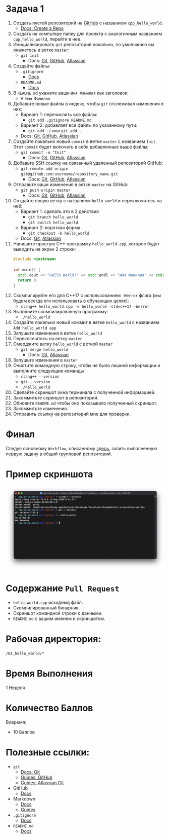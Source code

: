 # Задача 1

1. Создать пустой репозиторий на [GitHub](github.com) с названием `cpp_hello_world`.
    - [Docs: Create a Repo](https://docs.github.com/en/get-started/quickstart/create-a-repo)
1. Создать на компьтере папку для проекта с аналогичным названием `cpp_hello_world`, перейти в нее.
1. Инициализировать `git` репозиторий локально, по умолчанию вы окажетесь в ветке `master`:
    - `git init`
      - Docs: [Git](https://git-scm.com/book/en/v2/Git-Basics-Getting-a-Git-Repository), [GitHub](https://github.com/git-guides/git-init), [Atlassian](https://www.atlassian.com/git/tutorials/setting-up-a-repository/git-init)
1. Создайте файлы:
    - `.gitignore`
      - [Docs](https://git-scm.com/docs/gitignore)
    - `README.md`
      - [Docs](https://docs.github.com/en/repositories/managing-your-repositorys-settings-and-features/customizing-your-repository/about-readmes)
1. В `README.md` укажите ваши `Имя Фамилия` как заголовок:
    - `# Имя Фамилия`
5. Добавьте новые файлы в индекс, чтобы `git` отслеживал изменения в них:
    - Вариант 1: перечислить все файлы:
        - `git add .gitignore README.md`
    - Вариант 2: добавляет все файлы по указанному пути:
        - `git add ./` или `git add .`
    - Docs: [Git](https://git-scm.com/book/en/v2/Git-Basics-Recording-Changes-to-the-Repository), [GitHub](https://github.com/git-guides/git-add), [Atlassian](https://www.atlassian.com/git/tutorials/saving-changes)
5. Создайте локально новый `commit` в ветке `master` с названием `Init`.
   Этот `commit` будет включать в себя добавленные выше файлы:
    - `git commit -m "Init"`
      - Docs: [Git](https://git-scm.com/book/en/v2/Git-Basics-Recording-Changes-to-the-Repository), [GitHub](https://github.com/git-guides/git-commit), [Atlassian](https://www.atlassian.com/git/tutorials/saving-changes/git-commit)
6. Добавьте SSH ссылку на связанный удаленный репозиторий GitHub:
    - `git remote add origin git@github.com:username/repository_name.git`
      - Docs: [Git](https://git-scm.com/book/en/v2/Git-Basics-Working-with-Remotes), [GitHub](https://github.com/git-guides/git-remote), [Atlassian](https://www.atlassian.com/git/tutorials/syncing)
7. Отправьте ваши изменения в ветке `master` на GitHub:
    - `git push origin master`
      - Docs: [Git](https://git-scm.com/book/en/v2/Git-Basics-Working-with-Remotes), [GitHub](https://github.com/git-guides/git-push), [Atlassian](https://www.atlassian.com/git/tutorials/syncing/git-push)
8. Создайте новую ветку с названием `hello_world` и переключитесь на неё:
    - Вариант 1: сделать это в 2 действия
        - `git branch hello_world`
        - `git switch hello_world`
    - Вариант 2: короткая форма
        - `git checkout -b hello_world`
    - Docs: [Git](https://git-scm.com/book/en/v2/Git-Branching-Branches-in-a-Nutshell), [Atlassian](https://www.atlassian.com/git/tutorials/using-branches)
9. Напишите простую C++ программу `hello_world.cpp`, которое будет выводить на экран 2 строки:
    ```cpp
    #include <iostream>

    int main() {
      std::cout << "Hello World!" << std::endl << "Имя Фамилия" << std::endl;
      return 0;
    }
    ```
10. Скомпилируйте его для C++17 c использованием `-Werror` флага (мы будем всегда его использовать в обучающих целях):
    - `clang++ hello_world.cpp -o hello_world -std=c++17 -Werror`
11. Выполните скомпилированную программу:
    - `./hello_world`
12. Создайте локально новый коммит в ветке `hello_world` с названием `Add hello_world app`
13. Запушьте изменения в ветке `hello_world`
15. Переключитесь на ветку `master`
14. Смерджите ветку `hello_world` с веткой `master`
    - `git merge hello_world`
      - Docs: [Git](https://git-scm.com/book/en/v2/Git-Branching-Basic-Branching-and-Merging), [Atlassian](https://www.atlassian.com/git/tutorials/using-branches/git-merge)
15. Запушьте изменения в `master`
16. Очистите командную строку, чтобы не было лишней информации и выполните следующие команды
    - `clang++ --version`
    - `git --version`
    - `./hello_world`
17. Сделайте скриншот окна терминала с полученной информацией.
18. Закоммитьте скриншот в репозиторий.
19. Обновите `README.md` чтобы оно показывало полученный скриншот.
20. Закоммитьте изменения.
21. Отправить ссылку на репозиторий мне для проверки.

# Финал

Следуя основному `Workflow`, описанному [здесь](/tasks#workflow), залить выполненную первую задачу в общий групповой репозиторий.

# Пример скриншота
![Screenshot](./screenshot.png)

# Содержание `Pull Request`

- `hello_world.cpp` исходныq файл.
- Скомпилированный бинарник.
- Скриншот командной строки с данными.
- `README.md` с вашим именем и скриншотом.

# Рабочая директория:

`/01_hello_world/*`

# Время Выполнения

1 Неделя

# Количество Баллов

Вовремя:
- 10 Баллов

# Полезные ссылки:
- `git`
  - [Docs: Git](https://git-scm.com/doc)
  - [Guides: GitHub](https://github.com/git-guides/)
  - [Guides: Atlassian Git](https://www.atlassian.com/git)
- GitHub
  - [Docs](https://docs.github.com/en)
- Markdown
  - [Docs](https://docs.github.com/en/github/writing-on-github/getting-started-with-writing-and-formatting-on-github/basic-writing-and-formatting-syntax)
  - [Guides](https://guides.github.com/features/mastering-markdown/)
- `.gitignore`
  - [Docs](https://git-scm.com/docs/gitignore)
- `README.md`
  - [Docs](https://docs.github.com/en/repositories/managing-your-repositorys-settings-and-features/customizing-your-repository/about-readmes)
